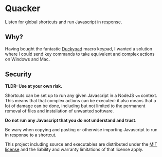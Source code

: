 # Quacker

Listen for global shortcuts and run Javascript in response.

## Why?

Having bought the fantastic [Duckypad](https://github.com/dekuNukem/duckyPad) macro keypad, I wanted a solution where I could send key commands to take equivalent and complex actions on Windows and Mac.

## Security

**TLDR: Use at your own risk.**

Shortcuts can be set up to run any given Javascript in a NodeJS `vm` context. This means that that complex actions can be executed: it also means that a lot of damage can be done, including but not limited to the permanent removal of files and installation of unwanted software.

**Do not run any Javascript that you do not understand and trust.**

Be wary when copying and pasting or otherwise importing Javascript to run in response to a shortcut.

This project including source and executables are distributed under the [MIT license](https://github.com/harryjubb/quacker/blob/master/LICENSE) and the liability and warranty limitations of that license apply.
